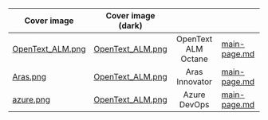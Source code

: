 <table data-view="cards" data-full-width="true">
   <thead>
      <tr>
        <th align="center" data-hidden width="30" height="30" data-card-cover data-type="image">Cover image</th> 
        <th align="center" data-hidden width="30" height="30" data-card-cover-dark data-type="image">Cover image (dark)</th>
        <th align="center"></th>
        <th data-hidden data-card-target data-type="content-ref"></th>
      </tr>
   </thead>
   <tbody>
      <tr>
             <td data-object-fit="contain"><a href=".gitbook/assets/OpenText_ALM.png">OpenText_ALM.png</a></td>
<td data-object-fit="contain"><a href=".gitbook/assets/Group 33.png">OpenText_ALM.png</a></td>
            <td align="center">OpenText ALM Octane</td>
         <td><a href="main-page.md">main-page.md</a></td>
      </tr>
      <tr>
         <td data-object-fit="contain"><a href=".gitbook/assets/Aras.png">Aras.png</a></td>
        <td data-object-fit="contain"><a href=".gitbook/assets/Group 33.png">OpenText_ALM.png</a></td>
        <td align="center">Aras Innovator</td>
          <td><a href="main-page.md">main-page.md</a></td>
      </tr>
      <tr>
<td data-object-fit="contain"><a href=".gitbook/assets/azure.png">azure.png</a></td>
        <td data-object-fit="contain"><a href=".gitbook/assets/Group 33.png">OpenText_ALM.png</a></td>         
  <td align="center">Azure DevOps</td>
          <td><a href="main-page.md">main-page.md</a></td>
      </tr>
   </tbody>
</table>

